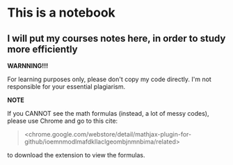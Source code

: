 # This is a notebook

## I will put my courses notes here, in order to study more efficiently

**WARNNING!!!** 

For learning purposes only, please don't copy my code directly. I'm not responsible for your essential plagiarism.

**NOTE**

If you CANNOT see the math formulas (instead, a lot of messy codes), please use Chrome and go to this cite:
> <chrome.google.com/webstore/detail/mathjax-plugin-for-github/ioemnmodlmafdkllaclgeombjnmnbima/related>

to download the extension to view the formulas.
